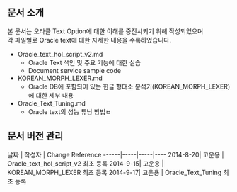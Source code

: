 
## 문서 소개
본 문서는 오라클 Text Option에 대한 이해를 증진시키기 위해 작성되었으며  
각 파일별로 Oracle text에 대한 자세한 내용을 수록하였습니다.
- Oracle_text_hol_script_v2.md
    - Oracle Text 색인 및 주요 기능에 대한 실습
    - Document service sample code
- KOREAN_MORPH_LEXER.md
    - Oracle DB에 포함되어 있는 한글 형태소 분석기(KOREAN_MORPH_LEXER)에 대한 세부 내용
- Oracle_Text_Tuning.md
    - Oracle text의 성능 튜닝 방법ㅂ

## 문서 버전 관리
날짜  | 작성자 | Change Reference
------|-----|-----|----
2014-8-20| 고운용 | Oracle_text_hol_script_v2 최초 등록
2014-9-15| 고운용 | KOREAN_MORPH_LEXER 최초 등록
2014-9-17| 고운용 | Oracle_Text_Tuning 최초 등록


